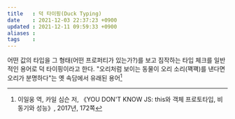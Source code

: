 ```yaml
---
title   : 덕 타이핑(Duck Typing) 
date    : 2021-12-03 22:37:23 +0900
updated : 2021-12-11 09:59:33 +0900
aliases : 
tags    : 
---
```

어떤 값의 타입을 그 형태(어떤 프로퍼티가 있는가?)를 보고 짐작하는 타입 체크를 일반적인 용어로 덕 타이핑이라고 한다.
"오리처럼 보이는 동물이 오리 소리(꽥꽥)를 낸다면 오리가 분명하다"는 옛 속담에서 유래된 용어[^1]

[^1]: 이일웅 역, 카일 심슨 저, 《YOU DON'T KNOW JS: this와 객체 프로토타입, 비동기와 성능》, 2017년, 172쪽
